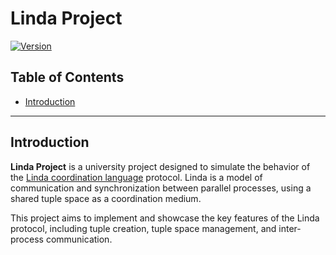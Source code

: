 # Linda Project

[![Version](https://img.shields.io/badge/version-1.0.0-brightgreen.svg)](https://github.com/user/linda-project/releases)

## Table of Contents

- [Introduction](#introduction)

---

## Introduction

**Linda Project** is a university project designed to simulate the behavior of the [Linda coordination language](https://en.wikipedia.org/wiki/Linda_(coordination_language)) protocol. Linda is a model of communication and synchronization between parallel processes, using a shared tuple space as a coordination medium. 

This project aims to implement and showcase the key features of the Linda protocol, including tuple creation, tuple space management, and inter-process communication.
